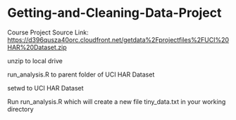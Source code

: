 Getting-and-Cleaning-Data-Project
=================================

Course Project
Source Link: https://d396qusza40orc.cloudfront.net/getdata%2Fprojectfiles%2FUCI%20HAR%20Dataset.zip 

unzip to local drive

run_analysis.R to parent folder of UCI HAR Dataset

setwd to UCI HAR Dataset


Run run_analysis.R which will create a new file tiny_data.txt in your working directory
